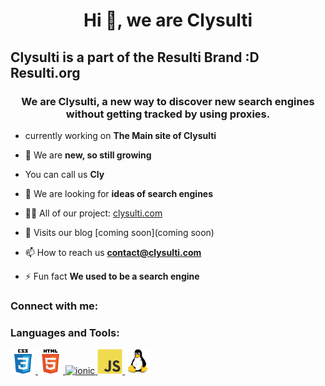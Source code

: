 <h1 align="center">Hi 👋, we are Clysulti</h1>
<h2>Clysulti is a part of the Resulti Brand :D <a="https://resulti.org">Resulti.org</a></h2>

<h3 align="center">We are Clysulti, a new way to discover new search engines without getting tracked by using proxies.</h3>

- currently working on **The Main site of Clysulti**

- 🌱 We are **new, so still growing**

- You can call us **Cly**

- 🤝 We are looking for **ideas of search engines**

- 👨‍💻 All of our project: [clysulti.com](clysulti.com)

- 📝 Visits our blog [coming soon](coming soon)

- 📫 How to reach us **contact@clysulti.com**

- ⚡ Fun fact **We used to be a search engine**

<h3 align="left">Connect with me:</h3>
<p align="left">
</p>

<h3 align="left">Languages and Tools:</h3>
<p align="left"> <a href="https://www.w3schools.com/css/" target="_blank" rel="noreferrer"> <img src="https://raw.githubusercontent.com/devicons/devicon/master/icons/css3/css3-original-wordmark.svg" alt="css3" width="40" height="40"/> </a> <a href="https://www.w3.org/html/" target="_blank" rel="noreferrer"> <img src="https://raw.githubusercontent.com/devicons/devicon/master/icons/html5/html5-original-wordmark.svg" alt="html5" width="40" height="40"/> </a> <a href="https://ionicframework.com" target="_blank" rel="noreferrer"> <img src="https://upload.wikimedia.org/wikipedia/commons/d/d1/Ionic_Logo.svg" alt="ionic" width="40" height="40"/> </a> <a href="https://developer.mozilla.org/en-US/docs/Web/JavaScript" target="_blank" rel="noreferrer"> <img src="https://raw.githubusercontent.com/devicons/devicon/master/icons/javascript/javascript-original.svg" alt="javascript" width="40" height="40"/> </a> <a href="https://www.linux.org/" target="_blank" rel="noreferrer"> <img src="https://raw.githubusercontent.com/devicons/devicon/master/icons/linux/linux-original.svg" alt="linux" width="40" height="40"/> </a> </p>

